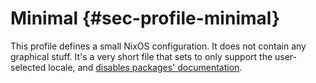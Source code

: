 # Minimal {#sec-profile-minimal}

This profile defines a small NixOS configuration. It does not contain any
graphical stuff. It's a very short file that sets [](#opt-i18n.supportedLocales)
to only support the user-selected locale, and
[disables packages' documentation](#opt-documentation.enable).
